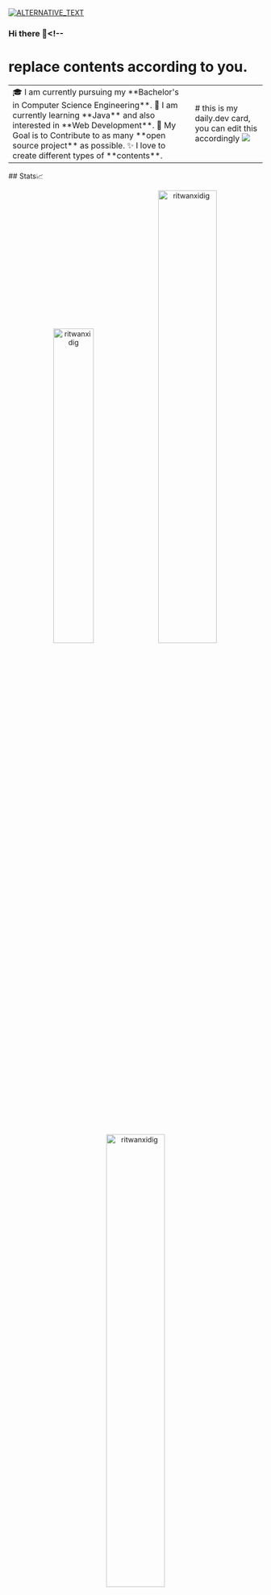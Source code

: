 <a href="TARGET_LINK">
    <img alt="ALTERNATIVE_TEXT" src="https://img.shields.io/badge/MESSAGE1-MESSAGE2-lightgrey?color=COLOR&logo=PLATFORM_NAME" />
</a>

### Hi there 👋<!--
# replace contents according to you.
<table>
  <tr>
    <td valign="center">
      🎓 I am currently pursuing my **Bachelor's in Computer Science Engineering**.
      🌱 I am currently learning **Java** and also interested in **Web Development**.
      🎯 My Goal is to Contribute to as many **open source project** as possible.
      ✨ I love to create different types of **contents**.
<td >
# this is my daily.dev card, you can edit this accordingly
      <img src="https://www.cnet.com/a/img/resize/2f5aada0dd5f4f21e09d855658406aa026d5c102/hub/2020/06/10/06f2b84a-2241-4567-a2a5-611ebb1e2650/gettyimages-1129377183.jpg?auto=webp&fit=crop&height=900&width=1200"/>
    </td>
    
  </tr>
  </table>
## Stats📈
<p align="center">
<img width="40%" src="https://github-readme-stats.vercel.app/api/top-langs?username=#ritwanxidig&show_icons=true&theme=dracula&title_color=ff8000&text_color=ffffff&bg_color=6a6a6a&locale=en&layout=compact&hide_border=true" alt="ritwanxidig" /> 
<img width="48%" src="https://github-readme-stats.vercel.app/api?username=ritwanxidig&show_icons=true&theme=dracula&title_color=ff8000&text_color=ffffff&bg_color=6a6a6a&locale=en&hide_border=true" alt="ritwanxidig" />
<img width="48%" src="https://github-readme-streak-stats.herokuapp.com/?user=ritwanxidig&theme=highcontrast&hide_border=true" alt="ritwanxidig" />
</p>
